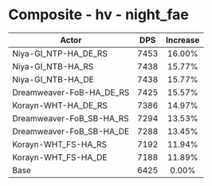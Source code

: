 # Composite - hv - night_fae
| Actor | DPS | Increase |
|---|:---:|:---:|
|Niya-GI_NTP-HA_DE_RS|7453|16.00%|
|Niya-GI_NTB-HA_RS|7438|15.77%|
|Niya-GI_NTB-HA_DE|7438|15.77%|
|Dreamweaver-FoB-HA_DE_RS|7425|15.57%|
|Korayn-WHT-HA_DE_RS|7386|14.97%|
|Dreamweaver-FoB_SB-HA_RS|7294|13.53%|
|Dreamweaver-FoB_SB-HA_DE|7288|13.45%|
|Korayn-WHT_FS-HA_RS|7192|11.94%|
|Korayn-WHT_FS-HA_DE|7188|11.89%|
|Base|6425|0.00%|

